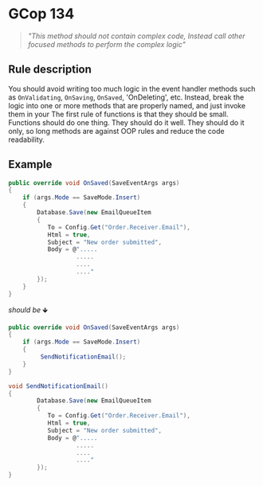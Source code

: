 ﻿# GCop 134

> *"This method should not contain complex code, Instead call other focused methods to perform the complex logic"*

## Rule description

You should avoid writing too much logic in the event handler methods such as `OnValidating`, `OnSaving`, `OnSaved`, 'OnDeleting', etc. Instead, break the logic into one or more methods that are properly named, and just invoke them in your 
The first rule of functions is that they should be small. Functions should do one thing. They should do it well. They should do it only, so long methods are against OOP rules and reduce the code readability.

## Example

```csharp
public override void OnSaved(SaveEventArgs args)
{
    if (args.Mode == SaveMode.Insert)
    {
        Database.Save(new EmailQueueItem 
        {
           To = Config.Get("Order.Receiver.Email"),
           Html = true,
           Subject = "New order submitted",
           Body = @".....
                   .....
                   ....
                   ...."
        });        
    }
}        
```

*should be* 🡻

```csharp
public override void OnSaved(SaveEventArgs args)
{
    if (args.Mode == SaveMode.Insert)
    {
         SendNotificationEmail();
    }
}        

void SendNotificationEmail()
{
        Database.Save(new EmailQueueItem 
        {
           To = Config.Get("Order.Receiver.Email"),
           Html = true,
           Subject = "New order submitted",
           Body = @".....
                   .....
                   ....
                   ...."
        });        
}
```

